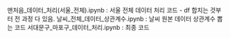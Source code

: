 맨처음_데이터_처리(서울_전체).ipynb : 서울 전체 데이터 처리 코드 - df 합치는 것부터 전 과정 다 있음.
날씨_전체_데이터_상관계수.ipynb : 날씨 원본 데이터 상관계수 뽑는 코드
서대문구_마포구_데이터_처리.ipynb : 최종 코드
